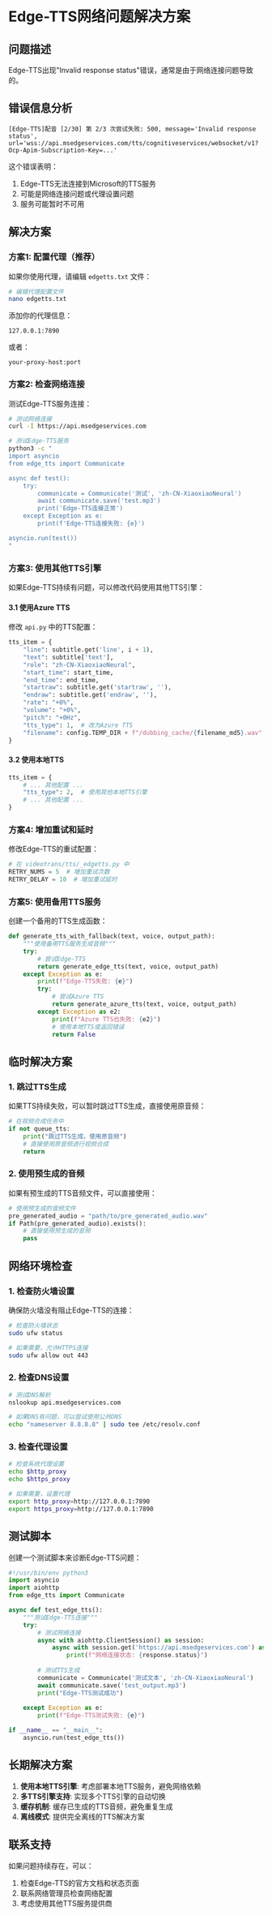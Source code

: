 # Edge-TTS网络问题解决方案

## 问题描述

Edge-TTS出现"Invalid response status"错误，通常是由于网络连接问题导致的。

## 错误信息分析

```
[Edge-TTS]配音 [2/30] 第 2/3 次尝试失败: 500, message='Invalid response status', 
url='wss://api.msedgeservices.com/tts/cognitiveservices/websocket/v1?Ocp-Apim-Subscription-Key=...'
```

这个错误表明：
1. Edge-TTS无法连接到Microsoft的TTS服务
2. 可能是网络连接问题或代理设置问题
3. 服务可能暂时不可用

## 解决方案

### 方案1: 配置代理（推荐）

如果你使用代理，请编辑 `edgetts.txt` 文件：

```bash
# 编辑代理配置文件
nano edgetts.txt
```

添加你的代理信息：
```
127.0.0.1:7890
```

或者：
```
your-proxy-host:port
```

### 方案2: 检查网络连接

测试Edge-TTS服务连接：

```bash
# 测试网络连接
curl -I https://api.msedgeservices.com

# 测试Edge-TTS服务
python3 -c "
import asyncio
from edge_tts import Communicate

async def test():
    try:
        communicate = Communicate('测试', 'zh-CN-XiaoxiaoNeural')
        await communicate.save('test.mp3')
        print('Edge-TTS连接正常')
    except Exception as e:
        print(f'Edge-TTS连接失败: {e}')

asyncio.run(test())
"
```

### 方案3: 使用其他TTS引擎

如果Edge-TTS持续有问题，可以修改代码使用其他TTS引擎：

#### 3.1 使用Azure TTS

修改 `api.py` 中的TTS配置：

```python
tts_item = {
    "line": subtitle.get('line', i + 1),
    "text": subtitle['text'],
    "role": "zh-CN-XiaoxiaoNeural",
    "start_time": start_time,
    "end_time": end_time,
    "startraw": subtitle.get('startraw', ''),
    "endraw": subtitle.get('endraw', ''),
    "rate": "+0%",
    "volume": "+0%",
    "pitch": "+0Hz",
    "tts_type": 1,  # 改为Azure TTS
    "filename": config.TEMP_DIR + f"/dubbing_cache/{filename_md5}.wav"
}
```

#### 3.2 使用本地TTS

```python
tts_item = {
    # ... 其他配置 ...
    "tts_type": 2,  # 使用其他本地TTS引擎
    # ... 其他配置 ...
}
```

### 方案4: 增加重试和延时

修改Edge-TTS的重试配置：

```python
# 在 videotrans/tts/_edgetts.py 中
RETRY_NUMS = 5  # 增加重试次数
RETRY_DELAY = 10  # 增加重试延时
```

### 方案5: 使用备用TTS服务

创建一个备用的TTS生成函数：

```python
def generate_tts_with_fallback(text, voice, output_path):
    """使用备用TTS服务生成音频"""
    try:
        # 尝试Edge-TTS
        return generate_edge_tts(text, voice, output_path)
    except Exception as e:
        print(f"Edge-TTS失败: {e}")
        try:
            # 尝试Azure TTS
            return generate_azure_tts(text, voice, output_path)
        except Exception as e2:
            print(f"Azure TTS也失败: {e2}")
            # 使用本地TTS或返回错误
            return False
```

## 临时解决方案

### 1. 跳过TTS生成

如果TTS持续失败，可以暂时跳过TTS生成，直接使用原音频：

```python
# 在视频合成任务中
if not queue_tts:
    print("跳过TTS生成，使用原音频")
    # 直接使用原音频进行视频合成
    return
```

### 2. 使用预生成的音频

如果有预生成的TTS音频文件，可以直接使用：

```python
# 使用预生成的音频文件
pre_generated_audio = "path/to/pre_generated_audio.wav"
if Path(pre_generated_audio).exists():
    # 直接使用预生成的音频
    pass
```

## 网络环境检查

### 1. 检查防火墙设置

确保防火墙没有阻止Edge-TTS的连接：

```bash
# 检查防火墙状态
sudo ufw status

# 如果需要，允许HTTPS连接
sudo ufw allow out 443
```

### 2. 检查DNS设置

```bash
# 测试DNS解析
nslookup api.msedgeservices.com

# 如果DNS有问题，可以尝试使用公共DNS
echo "nameserver 8.8.8.8" | sudo tee /etc/resolv.conf
```

### 3. 检查代理设置

```bash
# 检查系统代理设置
echo $http_proxy
echo $https_proxy

# 如果需要，设置代理
export http_proxy=http://127.0.0.1:7890
export https_proxy=http://127.0.0.1:7890
```

## 测试脚本

创建一个测试脚本来诊断Edge-TTS问题：

```python
#!/usr/bin/env python3
import asyncio
import aiohttp
from edge_tts import Communicate

async def test_edge_tts():
    """测试Edge-TTS连接"""
    try:
        # 测试网络连接
        async with aiohttp.ClientSession() as session:
            async with session.get('https://api.msedgeservices.com') as response:
                print(f"网络连接状态: {response.status}")
        
        # 测试TTS生成
        communicate = Communicate('测试文本', 'zh-CN-XiaoxiaoNeural')
        await communicate.save('test_output.mp3')
        print("Edge-TTS测试成功")
        
    except Exception as e:
        print(f"Edge-TTS测试失败: {e}")

if __name__ == "__main__":
    asyncio.run(test_edge_tts())
```

## 长期解决方案

1. **使用本地TTS引擎**: 考虑部署本地TTS服务，避免网络依赖
2. **多TTS引擎支持**: 实现多个TTS引擎的自动切换
3. **缓存机制**: 缓存已生成的TTS音频，避免重复生成
4. **离线模式**: 提供完全离线的TTS解决方案

## 联系支持

如果问题持续存在，可以：
1. 检查Edge-TTS的官方文档和状态页面
2. 联系网络管理员检查网络配置
3. 考虑使用其他TTS服务提供商
